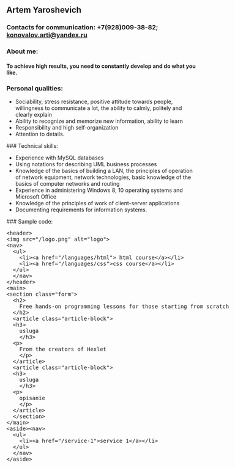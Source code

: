 ## Artem Yaroshevich
### Contacts for communication: +7(928)009-38-82; konovalov.arti@yandex.ru
### About me: 
#### To achieve high results, you need to constantly develop and do what you like.
### Personal qualities: 
<ul><li>Sociability, stress resistance, positive attitude towards people, willingness to communicate a lot, the ability to calmly, politely and clearly explain</li> <li>Ability to recognize and memorize new information, ability to learn</li> <li>Responsibility and high self-organization</li> <li>Attention to details.</li></ul>
### Technical skills:
<ul><li>Experience with MySQL databases</li> <li>Using notations for describing UML business processes</li> <li>Knowledge of the basics of building a LAN, the principles of operation of network equipment, network technologies, basic knowledge of the basics of computer networks and routing</li> <li>Experience in administering Windows 8, 10 operating systems and Microsoft Office</li> <li>Knowledge of the principles of work of client-server applications</li> <li>Documenting requirements for information systems.</li> </ul> 
### Sample code:
<div stile="overflow: auto;
height: 80px;
width: 450px;
padding: 8px;
border: 1px solid #ccc;">
<xmp><header>
<img src="/logo.png" alt="logo">
<nav>
  <ul>
    <li><a href="/languages/html"> html course</a></li>
    <li><a href="/languages/css">css course</a></li>
  </ul>
  </nav>
</header>
<main>
<section class="form">
  <h2>
    Free hands-on programming lessons for those starting from scratch 
  </h2>
  <article class="article-block">
  <h3>
    usluga
    </h3>
  <p>
    From the creators of Hexlet
    </p>
  </article>
  <article class="article-block">
  <h3>
    usluga
    </h3>
  <p>
    opisanie
    </p>
  </article>
  </section>
</main>
<aside><nav>
  <ul>
    <li><a href="/service-1">service 1</a></li>
  </ul>
  </nav>
</aside>
</xmp>
</div>